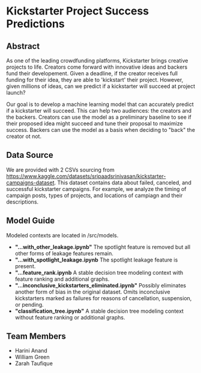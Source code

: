 # Kickstarter Project Success Predictions

## Abstract
As one of the leading crowdfunding platforms, Kickstarter brings creative projects to life. Creators come forward with innovative ideas and backers fund their developement. Given a deadline, if the creator receives full funding for their idea, they are able to 'kickstart' their project. However, given millions of ideas, can we predict if a kickstarter will succeed at project launch? 

Our goal is to develop a machine learning model that can accurately predict if a kickstarter will succeed. This can help two audiences: the creators and the backers. Creators can use the model as a preliminary baseline to see if their proposed idea might succeed and tune their proposal to maximize success. Backers can use the model as a basis when deciding to "back" the creator ot not.

## Data Source
We are provided with 2 CSVs sourcing from https://www.kaggle.com/datasets/sripaadsrinivasan/kickstarter-campaigns-dataset.
This dataset contains data about failed, canceled, and successful kickstarter campaigns. For example, we analyze the timing of campaign posts, types of projects, and locations of campiagn and their descriptions.

## Model Guide

Modeled contexts are located in /src/models.

- **"...with_other_leakage.ipynb"** The spotlight feature is removed but all other forms of leakage features remain.
- **"...with_spotlight_leakage.ipynb** The spotlight leakage feature is present.
- **"...feature_rank.ipynb** A stable decision tree modeling context with feature ranking and additional graphs.
- **"...inconclusive_kickstarters_eliminated.ipynb"** Possibly eliminates another form of bias in the original dataset. Omits inconclusive kickstarters marked as failures for reasons of cancellation, suspension, or pending.
- **"classification_tree.ipynb"** A stable decision tree modeling context without feature ranking or additional graphs.

## Team Members
- Harini Anand
- William Green
- Zarah Taufique


